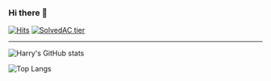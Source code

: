 ### Hi there 👋

<!--
**rladydgn/rladydgn** is a ✨ _special_ ✨ repository because its `README.md` (this file) appears on your GitHub profile.

Here are some ideas to get you started:

- 🔭 I’m currently working on ...
- 🌱 I’m currently learning ...
- 👯 I’m looking to collaborate on ...
- 🤔 I’m looking for help with ...
- 💬 Ask me about ...
- 📫 How to reach me: ...
- 😄 Pronouns: ...
- ⚡ Fun fact: ...
-->
[![Hits](https://hits.seeyoufarm.com/api/count/incr/badge.svg?url=https%3A%2F%2Fgithub.com%2Frladydgn&count_bg=%2379C83D&title_bg=%23555555&icon=&icon_color=%23E7E7E7&title=hits&edge_flat=false)](https://hits.seeyoufarm.com)
[![SolvedAC tier](http://mazassumnida.wtf/api/v2/generate_badge?boj=dhdgn)](https://solved.ac/dhdgn)

<hr>

![Harry's GitHub stats](https://github-readme-stats.vercel.app/api?username=rladydgn&show_icons=true&theme=transparent)

![Top Langs](https://github-readme-stats.vercel.app/api/top-langs/?username=rladydgn&layout=compact&theme=transparent)
